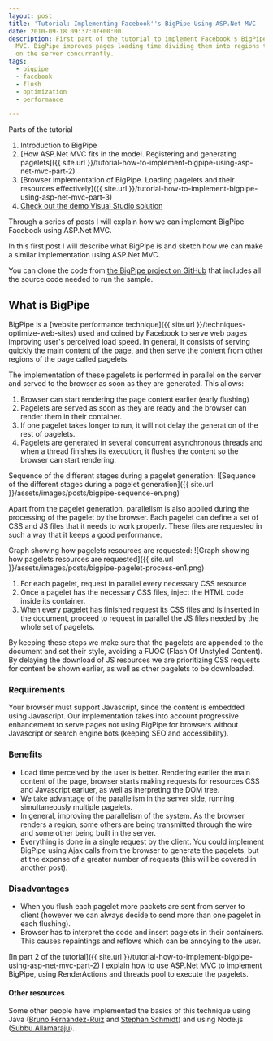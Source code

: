 ```yaml
---
layout: post
title: 'Tutorial: Implementing Facebook''s BigPipe Using ASP.Net MVC - Part 1'
date: 2010-09-18 09:37:07+00:00
description: First part of the tutorial to implement Facebook's BigPipe using ASP.Net
  MVC. BigPipe improves pages loading time dividing them into regions that are generated
  on the server concurrently.
tags:
  - bigpipe
  - facebook
  - flush
  - optimization
  - performance

---
```


Parts of the tutorial

1.  Introduction to BigPipe
2.  [How ASP.Net MVC fits in the model. Registering and generating
    pagelets]({{ site.url }}/tutorial-how-to-implement-bigpipe-using-asp-net-mvc-part-2)
3.  [Browser implementation of BigPipe. Loading pagelets and their
    resources effectively]({{ site.url }}/tutorial-how-to-implement-bigpipe-using-asp-net-mvc-part-3)
4.  [Check out the demo Visual Studio solution](https://github.com/JMPerez/BigPipe)

Through a series of posts I will explain how we can implement BigPipe Facebook using ASP.Net MVC.

In this first post I will describe what BigPipe is and sketch how we can make a similar implementation using ASP.Net MVC.

You can clone the code from [the BigPipe project on GitHub](https://github.com/JMPerez/BigPipe)  that includes all the source code needed to run the sample.

## What is BigPipe
BigPipe is a [website performance technique]({{ site.url }}/techniques-optimize-web-sites) used and coined by Facebook to serve web pages improving user's perceived load speed. In general, it consists of serving quickly the main content of the page, and then serve the content from other regions of the page called pagelets.

The implementation of these pagelets is performed in parallel on the server and served to the browser as soon as they are generated. This allows:

1.  Browser can start rendering the page content earlier (early
    flushing)
2.  Pagelets are served as soon as they are ready and the browser can
    render them in their container.
3.  If one pagelet takes longer to run, it will not delay the generation
    of the rest of pagelets.
4.  Pagelets are generated in several concurrent asynchronous threads
    and when a thread finishes its execution, it flushes the content so
    the browser can start rendering.

Sequence of the different stages during a pagelet generation:
![Sequence of the different stages during a pagelet generation]({{ site.url }}/assets/images/posts/bigpipe-sequence-en.png)

Apart from the pagelet generation, parallelism is also applied during the processing of the pagelet by the browser. Each pagelet can define a set of CSS and JS files that it needs to work properly. These files are requested in such a way that it keeps a good performance.

Graph showing how pagelets resources are requested:
![Graph showing how pagelets resources are requested]({{ site.url }}/assets/images/posts/bigpipe-pagelet-process-en1.png)

1.  For each pagelet, request in parallel every necessary CSS resource
2.  Once a pagelet has the necessary CSS files, inject the HTML code
    inside its container.
3.  When every pagelet has finished request its CSS files and is
    inserted in the document, proceed to request in parallel the JS
    files needed by the whole set of pagelets.

By keeping these steps we make sure that the pagelets are appended to
the document and set their style, avoiding a FUOC (Flash Of Unstyled
Content). By delaying the download of JS resources we are prioritizing
CSS requests for content be shown earlier, as well as other pagelets to
be downloaded.

### Requirements

Your browser must support Javascript, since the content is embedded
using Javascript. Our implementation takes into account progressive
enhancement to serve pages not using BigPipe for browsers without
Javascript or search engine bots (keeping SEO and accessibility).

### Benefits

-   Load time perceived by the user is better. Rendering earlier the
    main content of the page, browser starts making requests for
    resources CSS and Javascript earluer, as well as inerpreting the DOM
    tree.
-   We take advantage of the parallelism in the server side,  running
    simultaneously multiple pagelets.
-   In general, improving the parallelism of the system. As the browser
    renders a region, some others are being transmitted through the wire
    and some other being built in the server.
-   Everything is done in a single request by the client. You could
    implement BigPipe using Ajax calls from the browser to generate the
    pagelets, but at the expense of a greater number of requests (this
    will be covered in another post).

### Disadvantages

-   When you flush each pagelet more packets are sent from server to
    client (however we can always decide to send more than one pagelet
    in each flushing).
-   Browser has to interpret the code and insert pagelets in their
    containers. This causes repaintings and reflows which can be
    annoying to the user.

[In part 2 of the tutorial]({{ site.url }}/tutorial-how-to-implement-bigpipe-using-asp-net-mvc-part-2) I explain how to use ASP.Net MVC to implement BigPipe, using RenderActions and threads pool to execute the pagelets.

#### Other resources

Some other people have implemented the basics of this technique using Java ([Bruno Fernandez-Ruiz](http://www.olympum.com/java/facebook-bigpipe-in-an-async-servlet/) and [Stephan Schmidt](http://codemonkeyism.com/facebook-bigpipe-java/)) and using Node.js ([Subbu Allamaraju](http://www.subbu.org/blog/2010/07/bigpipe-done-in-node-js)).
